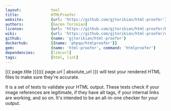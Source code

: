 ```yaml
---
layout:             tool
title:              HTMLProofer
website:            {url: 'https://github.com/gjtorikian/html-proofer'} 
authors:            [Garen Torikian]
license:            {url: 'https://github.com/gjtorikian/html-proofer/blob/master/LICENSE.txt', label: 'MIT License'} 
wiki:               {url: 'https://github.com/gjtorikian/html-proofer/wiki'} 
github:             {name: 'gjtorikian/html-proofer'} 
dockerhub:          [{name: 'phpqa/htmlproofer'}]
gem:                {name: 'html-proofer', command: 'htmlproofer'}      
dependencies:       [libcurl]
tags:               [html, lint]
---
```


[{{ page.title }}]({{ page.url | absolute_url }}) will test your rendered HTML files to make sure they're accurate.

<!--more--> 

It is a set of tests to validate your HTML output.
These tests check if your image references are legitimate, if they have alt tags, if your internal links are working, and so on.
It's intended to be an all-in-one checker for your output.
